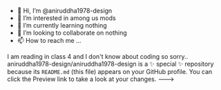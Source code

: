 - 👋 Hi, I’m @aniruddha1978-design
- 👀 I’m interested in among us mods
- 🌱 I’m currently learning nothing
- 💞️ I’m looking to collaborate on nothing
- 📫 How to reach me ...

I am reading in class 4 and I don't know about coding so sorry.. 
aniruddha1978-design/aniruddha1978-design is a ✨ special ✨ repository because its `README.md` (this file) appears on your GitHub profile.
You can click the Preview link to take a look at your changes.
--->
